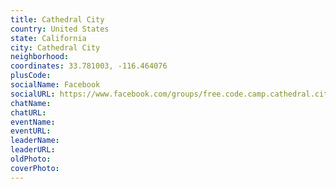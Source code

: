 ```yaml
---
title: Cathedral City
country: United States
state: California
city: Cathedral City
neighborhood: 
coordinates: 33.781003, -116.464076
plusCode:
socialName: Facebook
socialURL: https://www.facebook.com/groups/free.code.camp.cathedral.city
chatName:
chatURL:
eventName:
eventURL:
leaderName:
leaderURL:
oldPhoto: 
coverPhoto:
---
```

